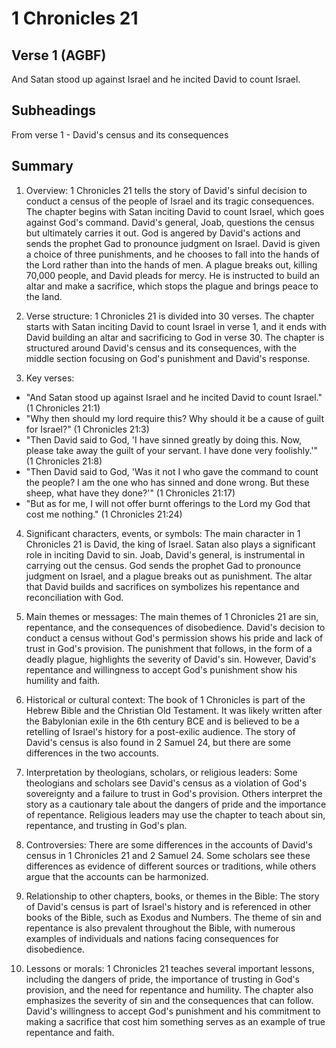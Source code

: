 # 1 Chronicles 21

## Verse 1 (AGBF)

And Satan stood up against Israel and he incited David to count Israel.

## Subheadings

From verse 1 - David's census and its consequences

## Summary

1. Overview:
1 Chronicles 21 tells the story of David's sinful decision to conduct a census of the people of Israel and its tragic consequences. The chapter begins with Satan inciting David to count Israel, which goes against God's command. David's general, Joab, questions the census but ultimately carries it out. God is angered by David's actions and sends the prophet Gad to pronounce judgment on Israel. David is given a choice of three punishments, and he chooses to fall into the hands of the Lord rather than into the hands of men. A plague breaks out, killing 70,000 people, and David pleads for mercy. He is instructed to build an altar and make a sacrifice, which stops the plague and brings peace to the land.

2. Verse structure:
1 Chronicles 21 is divided into 30 verses. The chapter starts with Satan inciting David to count Israel in verse 1, and it ends with David building an altar and sacrificing to God in verse 30. The chapter is structured around David's census and its consequences, with the middle section focusing on God's punishment and David's response.

3. Key verses:
- "And Satan stood up against Israel and he incited David to count Israel." (1 Chronicles 21:1)
- "Why then should my lord require this? Why should it be a cause of guilt for Israel?" (1 Chronicles 21:3)
- "Then David said to God, 'I have sinned greatly by doing this. Now, please take away the guilt of your servant. I have done very foolishly.'" (1 Chronicles 21:8)
- "Then David said to God, 'Was it not I who gave the command to count the people? I am the one who has sinned and done wrong. But these sheep, what have they done?'" (1 Chronicles 21:17)
- "But as for me, I will not offer burnt offerings to the Lord my God that cost me nothing." (1 Chronicles 21:24)

4. Significant characters, events, or symbols:
The main character in 1 Chronicles 21 is David, the king of Israel. Satan also plays a significant role in inciting David to sin. Joab, David's general, is instrumental in carrying out the census. God sends the prophet Gad to pronounce judgment on Israel, and a plague breaks out as punishment. The altar that David builds and sacrifices on symbolizes his repentance and reconciliation with God.

5. Main themes or messages:
The main themes of 1 Chronicles 21 are sin, repentance, and the consequences of disobedience. David's decision to conduct a census without God's permission shows his pride and lack of trust in God's provision. The punishment that follows, in the form of a deadly plague, highlights the severity of David's sin. However, David's repentance and willingness to accept God's punishment show his humility and faith.

6. Historical or cultural context:
The book of 1 Chronicles is part of the Hebrew Bible and the Christian Old Testament. It was likely written after the Babylonian exile in the 6th century BCE and is believed to be a retelling of Israel's history for a post-exilic audience. The story of David's census is also found in 2 Samuel 24, but there are some differences in the two accounts.

7. Interpretation by theologians, scholars, or religious leaders:
Some theologians and scholars see David's census as a violation of God's sovereignty and a failure to trust in God's provision. Others interpret the story as a cautionary tale about the dangers of pride and the importance of repentance. Religious leaders may use the chapter to teach about sin, repentance, and trusting in God's plan.

8. Controversies:
There are some differences in the accounts of David's census in 1 Chronicles 21 and 2 Samuel 24. Some scholars see these differences as evidence of different sources or traditions, while others argue that the accounts can be harmonized.

9. Relationship to other chapters, books, or themes in the Bible:
The story of David's census is part of Israel's history and is referenced in other books of the Bible, such as Exodus and Numbers. The theme of sin and repentance is also prevalent throughout the Bible, with numerous examples of individuals and nations facing consequences for disobedience.

10. Lessons or morals:
1 Chronicles 21 teaches several important lessons, including the dangers of pride, the importance of trusting in God's provision, and the need for repentance and humility. The chapter also emphasizes the severity of sin and the consequences that can follow. David's willingness to accept God's punishment and his commitment to making a sacrifice that cost him something serves as an example of true repentance and faith.